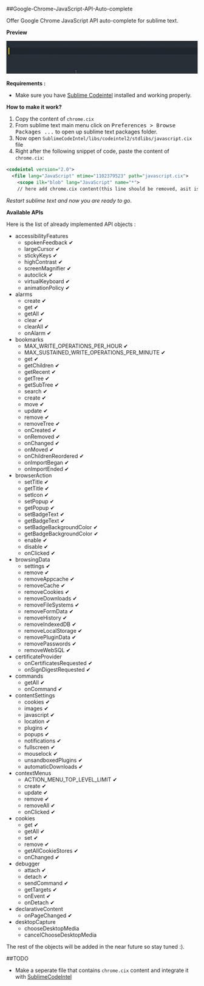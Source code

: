 ##Google-Chrome-JavaScript-API-Auto-complete

Offer Google Chrome JavaScript API auto-complete for sublime text.


**Preview**

![chrome autocomplet sublime text ](img/autocomplete.gif)


**Requirements :**
* Make sure you have [Sublime Codeintel](https://packagecontrol.io/packages/SublimeCodeIntel) installed and working properly.

**How to make it work?**

1. Copy the content of ``chrome.cix``
2. From sublime text main menu click on <kbd>Preferences > Browse Packages ...</kbd> to open up sublime text packages folder.
3. Now open ``SublimeCodeIntel/libs/codeintel2/stdlibs/javascript.cix`` file
4. Right after the following  snippet of code, paste the content of ``chrome.cix``:

```xml
<codeintel version="2.0">
  <file lang="JavaScript" mtime="1102379523" path="javascript.cix">
    <scope ilk="blob" lang="JavaScript" name="*">
    // here add chrome.cix content(this line should be removed, asit is here for guidance purposes only)
```

*Restart sublime text and now you are ready to go*.



**Available APIs**

Here is the list of already implemented API objects :


* accessibilityFeatures
	* spokenFeedback &#x2714;
	* largeCursor &#x2714;
	* stickyKeys &#x2714;
	* highContrast &#x2714;
	* screenMagnifier &#x2714;
	* autoclick &#x2714;
	* virtualKeyboard &#x2714;
	* animationPolicy &#x2714;
* alarms
	* create &#x2714;
	* get &#x2714;
	* getAll &#x2714;
	* clear &#x2714;
	* clearAll &#x2714;
	* onAlarm &#x2714;
* bookmarks
	* MAX_WRITE_OPERATIONS_PER_HOUR &#x2714;
	* MAX_SUSTAINED_WRITE_OPERATIONS_PER_MINUTE &#x2714;
	* get  &#x2714;
	* getChildren  &#x2714;
	* getRecent  &#x2714;
	* getTree  &#x2714;
	* getSubTree  &#x2714;
	* search  &#x2714;
	* create  &#x2714;
	* move  &#x2714;
	* update  &#x2714;
	* remove  &#x2714;
	* removeTree  &#x2714;
	* onCreated &#x2714;
	* onRemoved &#x2714;
	* onChanged &#x2714;
	* onMoved &#x2714;
	* onChildrenReordered &#x2714;
	* onImportBegan &#x2714;
	* onImportEnded &#x2714;
* browserAction
	* setTitle &#x2714;
	* getTitle &#x2714;
	* setIcon &#x2714;
	* setPopup &#x2714;
	* getPopup &#x2714;
	* setBadgeText &#x2714;
	* getBadgeText &#x2714;
	* setBadgeBackgroundColor &#x2714;
	* getBadgeBackgroundColor &#x2714;
	* enable &#x2714;
	* disable &#x2714;
	* onClicked &#x2714;
* browsingData
	* settings &#x2714;
	* remove &#x2714;
	* removeAppcache &#x2714;
	* removeCache &#x2714;
	* removeCookies &#x2714;
	* removeDownloads &#x2714;
	* removeFileSystems &#x2714;
	* removeFormData &#x2714;
	* removeHistory &#x2714;
	* removeIndexedDB &#x2714;
	* removeLocalStorage &#x2714;
	* removePluginData &#x2714;
	* removePasswords &#x2714;
	* removeWebSQL &#x2714;
* certificateProvider
	* onCertificatesRequested &#x2714;
	* onSignDigestRequested &#x2714;
* commands 
	* getAll &#x2714;
	* onCommand &#x2714;
* contentSettings	
	* cookies &#x2714;
	* images &#x2714;
	* javascript &#x2714;
	* location &#x2714;
	* plugins &#x2714;
	* popups &#x2714;
	* notifications &#x2714;
	* fullscreen &#x2714;
	* mouselock &#x2714;
	* unsandboxedPlugins &#x2714;
	* automaticDownloads &#x2714;
* contextMenus
	* ACTION_MENU_TOP_LEVEL_LIMIT &#x2714;
	* create &#x2714;
	* update &#x2714;
	* remove &#x2714;
	* removeAll &#x2714;
	* onClicked &#x2714;
* cookies 
	* get  &#x2714;
	* getAll  &#x2714;
	* set  &#x2714;
	* remove  &#x2714;
	* getAllCookieStores  &#x2714;
	* onChanged  &#x2714;
* debugger
	* attach &#x2714;
	* detach &#x2714;
	* sendCommand &#x2714;
	* getTargets &#x2714;
	* onEvent &#x2714;
	* onDetach &#x2714;
* declarativeContent
	* onPageChanged &#x2714;
* desktopCapture
	* chooseDesktopMedia
	* cancelChooseDesktopMedia







The rest of the objects will be added in the near future so stay tuned :).


##TODO
* Make a seperate file that contains ``chrome.cix`` content and integrate it with [SublimeCodeIntel](https://github.com/SublimeCodeIntel/SublimeCodeIntel)
